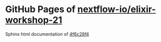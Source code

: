GitHub Pages of [nextflow-io/elixir-workshop-21](https://github.com/nextflow-io/elixir-workshop-21.git)
===
Sphinx html documentation of [4f6c28f4](https://github.com/nextflow-io/elixir-workshop-21/tree/4f6c28f4e70c97a4c3fbe38e0e52c5ab1423e32c)
